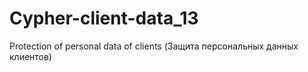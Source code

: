 # Cypher-client-data_13
Protection of personal data of clients (Защита персональных данных клиентов)
